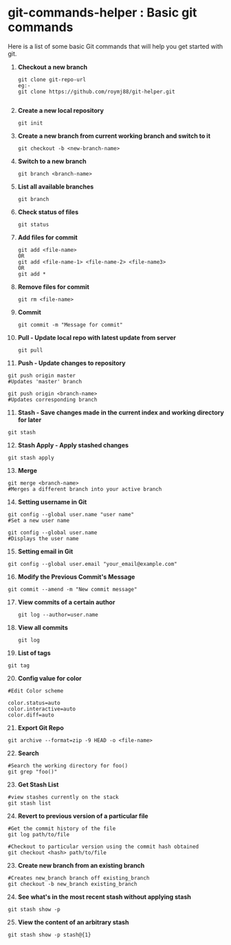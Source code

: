 # git-commands-helper : Basic git commands

Here is a list of some basic Git commands that will help you get started with git.

1. **Checkout a new branch**
   ```
   git clone git-repo-url
   eg:-   
   git clone https://github.com/roymj88/git-helper.git
      
   ```
2. **Create a new local repository**
   ```
   git init
   ```
   
3. **Create a new branch from current working branch and switch to it**

   ```
   git checkout -b <new-branch-name>
   ```
   
4. **Switch to a new branch**

   ```
   git branch <branch-name>
   ```
   
5. **List all available branches**
   ```
   git branch
   ```
   
6. **Check status of files**
   ```
   git status
   ```
7. **Add files for commit**
   ```
   git add <file-name>
   OR
   git add <file-name-1> <file-name-2> <file-name3>
   OR
   git add *
   
   ```
7. **Remove files for commit**
   ```
   git rm <file-name>
   ```
   
8. **Commit**
   ```
   git commit -m "Message for commit"
   ```

9. **Pull - Update local repo with latest update from server**
   ```
   git pull 
   ```

10. **Push - Update changes to repository**
   ```
   git push origin master 
   #Updates 'master' branch
   
   git push origin <branch-name> 
   #Updates corresponding branch
   ```
   
11. **Stash - Save changes made in the current index and working directory for later**
   ```
   git stash
   ```
   
12. **Stash Apply - Apply stashed changes**
   ```
   git stash apply
   ```
   
13. **Merge**
   ```
   git merge <branch-name>
   #Merges a different branch into your active branch
   ```

14. **Setting username in Git**
   ```
   git config --global user.name "user name"
   #Set a new user name
   
   git config --global user.name
   #Displays the user name
   ```
   
15. **Setting email in Git**
   ```
   git config --global user.email "your_email@example.com"
   ```
   
16. **Modify the Previous Commit's Message**

   ```
   git commit --amend -m "New commit message"
   ```
   
17. **View commits of a certain author** 
    ```
    git log --author=user.name
    ```
   
18. **View all commits** 
    ```
    git log
    ```

19. **List of tags**
   ```
   git tag
   ```
   
20. **Config value for color**
   ```
   #Edit Color scheme
   
   color.status=auto
   color.interactive=auto
   color.diff=auto
   ```
21. **Export Git Repo**

   ```
   git archive --format=zip -9 HEAD -o <file-name>
   ```
22. **Search**

   ```
   #Search the working directory for foo()
   git grep "foo()"
   ```
23. **Get Stash List**
   
   ```
   #view stashes currently on the stack
   git stash list
   ```
   
24. **Revert to previous version of a particular file**
   
   ```
   #Get the commit history of the file
   git log path/to/file
   
   #Checkout to particular version using the commit hash obtained
   git checkout <hash> path/to/file
   
   ```
   
23. **Create new branch from an existing branch**
   
   ```
   #Creates new_branch branch off existing_branch
   git checkout -b new_branch existing_branch
   ```
   
24. **See what's in the most recent stash without applying stash**
   
   ```
   git stash show -p
   ```
25. **View the content of an arbitrary stash**
   
   ```
   git stash show -p stash@{1}
   ```
   
   
